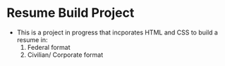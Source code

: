 # Resume Build Project

- This is a project in progress that incporates HTML and CSS to build a resume in:
    1. Federal format
    2. Civilian/ Corporate format
